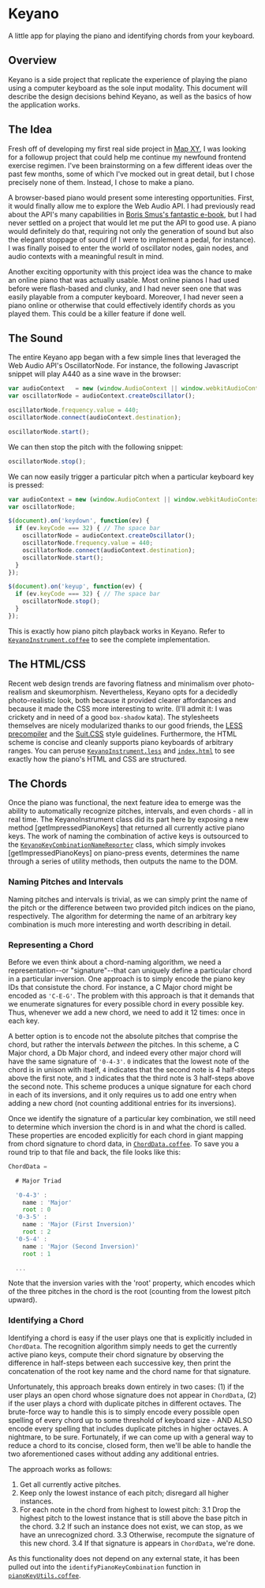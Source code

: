 # Keyano

A little app for playing the piano and identifying chords from your keyboard.


## Overview

Keyano is a side project that replicate the experience of playing the piano using a computer keyboard as the sole input modality. This document will describe the design decisions behind Keyano, as well as the basics of how the application works.


## The Idea

Fresh off of developing my first real side project in [Map XY](http://cmslewis.github.io/map-xy/), I was looking for a followup project that could help me continue my newfound frontend exercise regimen. I've been brainstorming on a few different ideas over the past few months, some of which I've mocked out in great detail, but I chose precisely none of them. Instead, I chose to make a piano.

A browser-based piano would present some interesting opportunities. First, it would finally allow me to explore the Web Audio API. I had previously read about the API's many capabilities in [Boris Smus's fantastic e-book](http://chimera.labs.oreilly.com/books/1234000001552/index.html), but I had never settled on a project that would let me put the API to good use. A piano would definitely do that, requiring not only the generation of sound but also the elegant stoppage of sound (if I were to implement a pedal, for instance). I was finally poised to enter the world of oscillator nodes, gain nodes, and audio contexts with a meaningful result in mind.

Another exciting opportunity with this project idea was the chance to make an online piano that was actually usable. Most online pianos I had used before were flash-based and clunky, and I had never seen one that was easily playable from a computer keyboard. Moreover, I had never seen a piano online or otherwise that could effectively identify chords as you played them. This could be a killer feature if done well.


## The Sound

The entire Keyano app began with a few simple lines that leveraged the Web Audio API's OscillatorNode. For instance, the following Javascript snippet will play A440 as a sine wave in the browser:

```javascript
var audioContext   = new (window.AudioContext || window.webkitAudioContext);
var oscillatorNode = audioContext.createOscillator();

oscillatorNode.frequency.value = 440;
oscillatorNode.connect(audioContext.destination);

oscillatorNode.start();
```

We can then stop the pitch with the following snippet:

```javascript
oscillatorNode.stop();
```

We can now easily trigger a particular pitch when a particular keyboard key is pressed:

```javascript
var audioContext = new (window.AudioContext || window.webkitAudioContext);
var oscillatorNode;

$(document).on('keydown', function(ev) {
  if (ev.keyCode === 32) { // The space bar
    oscillatorNode = audioContext.createOscillator();
    oscillatorNode.frequency.value = 440;
    oscillatorNode.connect(audioContext.destination);
    oscillatorNode.start();
  }
});

$(document).on('keyup', function(ev) {
  if (ev.keyCode === 32) { // The space bar
    oscillatorNode.stop();
  }
});
```

This is exactly how piano pitch playback works in Keyano. Refer to [`KeyanoInstrument.coffee`](https://github.com/cmslewis/keyano/blob/master/static/js/instrument/KeyanoInstrument.coffee) to see the complete implementation.


## The HTML/CSS

Recent web design trends are favoring flatness and minimalism over photo-realism and skeumorphism. Nevertheless, Keyano opts for a decidedly photo-realistic look, both because it provided clearer affordances and because it made the CSS more interesting to write. (I'll admit it: I was crickety and in need of a good `box-shadow` kata). The stylesheets themselves are nicely modularized thanks to our good friends, the [LESS precompiler](http://lesscss.org/) and the [Suit.CSS](https://github.com/suitcss/suit/blob/master/doc/naming-conventions.md) style guidelines. Furthermore, the HTML scheme is concise and cleanly supports piano keyboards of arbitrary ranges. You can peruse [`KeyanoInstrument.less`](https://github.com/cmslewis/keyano/blob/master/static/js/instrument/KeyanoInstrument.coffee) and [`index.html`](https://github.com/cmslewis/keyano/blob/master/index.html) to see exactly how the piano's HTML and CSS are structured.


## The Chords

Once the piano was functional, the next feature idea to emerge was the ability to automatically recognize pitches, intervals, and even chords - all in real time. The KeyanoInstrument class did its part here by exposing a new method [getImpressedPianoKeys] that returned all currently active piano keys. The work of naming the combination of active keys is outsourced to the [`KeyanoKeyCombinationNameReporter`](https://github.com/cmslewis/keyano/blob/master/static/js/listeners/KeyanoKeyCombinationNameReporter.coffee) class, which simply invokes [getImpressedPianoKeys] on piano-press events, determines the name through a series of utility methods, then outputs the name to the DOM.

### Naming Pitches and Intervals

Naming pitches and intervals is trivial, as we can simply print the name of the pitch or the difference between two provided pitch indices on the piano, respectively. The algorithm for determing the name of an arbitrary key combination is much more interesting and worth describing in detail.

### Representing a Chord

Before we even think about a chord-naming algorithm, we need a representation--or "signature"--that can uniquely define a particular chord in a particular inversion. One approach is to simply encode the piano key IDs that consistute the chord. For instance, a C Major chord might be encoded as `'C-E-G'`. The problem with this approach is that it demands that we enumerate signatures for every possible chord in every possible key. Thus, whenever we add a new chord, we need to add it 12 times: once in each key.

A better option is to encode not the absolute pitches that comprise the chord, but rather the intervals *between* the pitches. In this scheme, a C Major chord, a Db Major chord, and indeed every other major chord will have the same signature of `'0-4-3'`. `0` indicates that the lowest note of the chord is in unison with itself, `4` indicates that the second note is 4 half-steps above the first note, and `3` indicates that the third note is 3 half-steps above the second note. This scheme produces a unique signature for each chord in each of its inversions, and it only requires us to add one entry when adding a new chord (not counting additional entries for its inversions).

Once we identify the signature of a particular key combination, we still need to determine which inversion the chord is in and what the chord is called. These properties are encoded explicitly for each chord in giant mapping from chord signature to chord data, in [`ChordData.coffee`](https://github.com/cmslewis/keyano/blob/master/static/js/data/ChordData.coffee). To save you a round trip to that file and back, the file looks like this:

```javascript
ChordData =

  # Major Triad

  '0-4-3' :
    name : 'Major'
    root : 0
  '0-3-5' :
    name : 'Major (First Inversion)'
    root : 2
  '0-5-4' :
    name : 'Major (Second Inversion)'
    root : 1

  ...
```

Note that the inversion varies with the 'root' property, which encodes which of the three pitches in the chord is the root (counting from the lowest pitch upward).

### Identifying a Chord

Identifying a chord is easy if the user plays one that is explicitly included in `ChordData`. The recognition algorithm simply needs to get the currently active piano keys, compute their chord signature by observing the difference in half-steps between each successive key, then print the concatenation of the root key name and the chord name for that signature.

Unfortunately, this approach breaks down entirely in two cases: (1) if the user plays an open chord whose signature does not appear in `ChordData`, (2) if the user plays a chord with duplicate pitches in different octaves. The brute-force way to handle this is to simply encode every possible open spelling of every chord up to some threshold of keyboard size - AND ALSO encode every spelling that includes duplicate pitches in higher octaves. A nightmare, to be sure. Fortunately, if we can come up with a general way to reduce a chord to its concise, closed form, then we'll be able to handle the two aforementioned cases without adding any additional entries.

The approach works as follows:

1. Get all currently active pitches.
2. Keep only the lowest instance of each pitch; disregard all higher instances.
3. For each note in the chord from highest to lowest pitch:
3.1 Drop the highest pitch to the lowest instance that is still above the base pitch in the chord.
3.2 If such an instance does not exist, we can stop, as we have an unrecognized chord.
3.3 Otherwise, recompute the signature of this new chord.
3.4 If that signature is appears in `ChordData`, we're done.

As this functionality does not depend on any external state, it has been pulled out into the `identifyPianoKeyCombination` function in [`pianoKeyUtils.coffee`](https://github.com/cmslewis/keyano/blob/master/static/js/utils/pianoKeyUtils.coffee).

